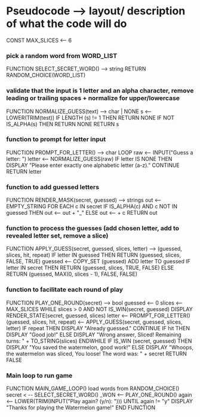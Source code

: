 # Pseudocode --> layout/ description of what the code will do

CONST MAX_SLICES <-- 6


### pick a random word from WORD_LIST 
FUNCTION SELECT_SECRET_WORD() --> string
    RETURN RANDOM_CHOICE(WORD_LIST)

### validate that the input is 1 letter and an alpha character, remove leading or trailing spaces + normalize for upper/lowercase
FUNCTION NORMALIZE_GUESS(text) --> char | NONE
    s <-- LOWER(TRIM(test))
    IF LENGTH (s)  != 1 THEN RETURN NONE
    IF NOT IS_ALPHA(s) THEN RETURN NONE
    RETURN s

### function to prompt for letter input 
FUNCTION PROMPT_FOR_LETTER() --> char
    LOOP 
        raw <-- INPUT("Guess a letter: ")
        letter <-- NORMALIZE_GUESS(raw)
        IF letter  IS NONE THEN
            DISPLAY "Please enter exactly one alphabetic letter (a-z)."
            CONTINUE
        RETURN letter

### function to add guessed letters
FUNCTION RENDER_MASK(secret, guessed) --> strings
    out <-- EMPTY_STRING
    FOR EACH c IN secret
        IF IS_ALPHA(c) AND c NOT IN guessed THEN
            out <-- out + "_"
        ELSE
            out <-- + c
    RETURN out

### function to process the guesses (add chosen letter, add to revealed letter set, remove a slice)
FUNCTION APPLY_GUESS(secret, guessed, slices, letter) --> (guessed, slices, hit, repeat)
    IF letter IN  guessed THEN
        RETURN (guessed, slices, FALSE, TRUE)
    guessed <-- COPY_SET (guessed) 
    ADD letter TO guessed
    IF  letter IN  secret THEN
        RETURN (guessed, slices, TRUE, FALSE)
    ELSE
        RETURN (guessed, MAX(0, slices - 1), FALSE, FALSE)

###  function to facilitate each round of play
FUNCTION PLAY_ONE_ROUND(secret) --> bool
    guessed <-- 0
    slices <-- MAX_SLICES
    WHILE slices > 0 AND NOT IS_WIN(secret, guessed)
        DISPLAY RENDER_STATE(secret, guessed, slices)
        letter <-- PROMPT_FOR_LETTER()
        (guessed, slices, hit, repeat) <-- APPLY_GUESS(secret, guessed, slices, letter)
        IF repeat THEN
            DISPLAY "Already guessed."
            CONTINUE
        IF hit THEN
            DISPLAY "Good job!"
        ELSE
            DISPLAY "Wrong answer, Sliced! Remaining turns: " + TO_STRING(slices)
        ENDWHILE
    IF IS_WIN (secret, guessed) THEN
        DISPLAY "You saved the watermelon, good work!"
    ELSE
        DISPLAY "Whoops, the watermelon was sliced, You loose!  The word was: " + secret
        RETURN FALSE

### Main loop to run game
FUNCTION MAIN_GAME_LOOP()
    load words from RANDOM_CHOICE() 
        secret < -- SELECT_SECRET_WORD()
        _WON <-- PLAY_ONE_ROUND()
        again <-- LOWER(TRIM(INPUT("Play again? (y/n): ")))
    UNTIL again != "y"
    DISPLAY "Thanks for playing the Watermelon game!"
END FUNCTION



    

